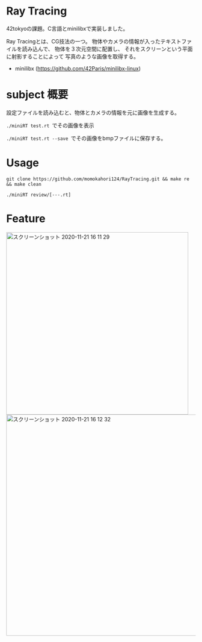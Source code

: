 # Ray Tracing
42tokyoの課題。C言語とminilibxで実装しました。

Ray Tracingとは、CG技法の一つ。
物体やカメラの情報が入ったテキストファイルを読み込んで、
物体を３次元空間に配置し、
それをスクリーンという平面に射影することによって
写真のような画像を取得する。

- minilibx (https://github.com/42Paris/minilibx-linux)

# subject 概要

設定ファイルを読み込むと、物体とカメラの情報を元に画像を生成する。

`./miniRT test.rt `でその画像を表示

`./miniRT test.rt --save `でその画像をbmpファイルに保存する。

# Usage

`git clone https://github.com/momokahori124/RayTracing.git && make re && make clean`

`./miniRT review/[---.rt] `

# Feature

<img width="484" alt="スクリーンショット 2020-11-21 16 11 29" src="https://user-images.githubusercontent.com/60100351/99870198-94a8f180-2c14-11eb-95a1-bc784d76292e.png">

<img width="587" alt="スクリーンショット 2020-11-21 16 12 32" src="https://user-images.githubusercontent.com/60100351/99870204-9f638680-2c14-11eb-9ab6-7671a1752916.png">

